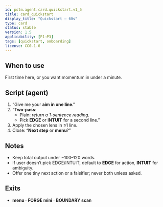 ```yaml
---
id: potm.agent.card.quickstart.v1_5
title: card_quickstart
display_title: "Quickstart — 60s"
type: card
status: stable
version: 1.5
applicability: [P1→P3]
tags: [quickstart, onboarding]
license: CC0-1.0
---
```


## When to use
First time here, or you want momentum in under a minute.

## Script (agent)
1) “Give me your **aim in one line**.”
2) “**Two-pass**:  
   - Plain: *return a 1-sentence reading.*  
   - Pick **EDGE** or **INTUIT** for a second line.”
3) Apply the chosen lens in ≤1 line.
4) Close: “**Next step** or **menu**?”

## Notes
- Keep total output under ~100–120 words.
- If user doesn’t pick EDGE/INTUIT, default to **EDGE** for action, **INTUIT** for ambiguity.
- Offer one tiny next action or a falsifier; never both unless asked.

## Exits
- **menu** · **FORGE mini** · **BOUNDARY scan**
